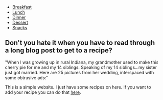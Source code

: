 - [Breakfast](./breakfast)
- [Lunch](./lunch)
- [Dinner](./dinner)
- [Dessert](./dessert)
- [Snacks](./snacks)

## Don't you hate it when you have to read through a long blog post to get to a recipe?

"When I was growing up in rural Indiana, my grandmother used to make this cherry pie for me and my 14 siblings. Speaking of my 14 siblings...my sister just got married. Here are 25 pictures from her wedding, interspaced with some obtrusive ads:"

This is a simple website. I just have some recipes on here. If you want to add your recipe you can do that [here](github.com/boonepeter/cookbook).
